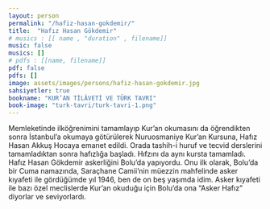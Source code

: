 ```yaml
---
layout: person
permalink: "/hafiz-hasan-gokdemir/"
title:  "Hafız Hasan Gökdemir"
# musics : [[ name , "duration" , filename]]
music: false
musics: []
# pdfs : [[name, filename]]
pdf: false
pdfs: []
image: assets/images/persons/hafiz-hasan-gokdemir.jpg
sahsiyetler: true
bookname: "KUR’AN TİLÂVETİ VE TÜRK TAVRI"
book-image: "turk-tavri/turk-tavri-1.png"
---
```


Memleketinde ilköğrenimini tamamlayıp Kur’an okumasını da öğrendikten sonra İstanbul’a okumaya götürülerek Nuruosmaniye Kur’an Kursuna, Hafız Hasan Akkuş Hocaya emanet edildi. Orada tashih-i huruf ve tecvid derslerini tamamladıktan sonra hafızlığa başladı. Hıfzını da aynı kursta tamamladı.
Hafız Hasan Gökdemir askerliğini Bolu’da yapıyordu. Onu ilk olarak, Bolu’da bir Cuma namazında, Saraçhane Camii’nin müezzin mahfelinde asker kıyafeti ile gördüğümde yıl 1946, ben de on beş yaşımda idim. 
Asker kıyafeti ile bazı özel meclislerde Kur’an okuduğu için Bolu’da ona “Asker Hafız” diyorlar ve seviyorlardı. 